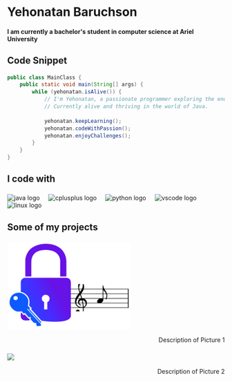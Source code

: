 <h1 align="left">Yehonatan Baruchson</h1>

<h4 align="left">I am currently a bachelor's student in computer science at Ariel University</h4>

## Code Snippet

```java
public class MainClass {
    public static void main(String[] args) {
        while (yehonatan.isAlive()) {
            // I'm Yehonatan, a passionate programmer exploring the endless possibilities of code!
            // Currently alive and thriving in the world of Java.
            
            yehonatan.keepLearning();
            yehonatan.codeWithPassion();
            yehonatan.enjoyChallenges();
        }
    }
}
```

<h2 align="left">I code with</h2>

###

<div align="left">
  <img src="https://cdn.jsdelivr.net/gh/devicons/devicon/icons/java/java-original.svg" height="40" alt="java logo"  />
  <img width="12" />
  <img src="https://cdn.jsdelivr.net/gh/devicons/devicon/icons/cplusplus/cplusplus-original.svg" height="40" alt="cplusplus logo"  />
  <img width="12" />
  <img src="https://cdn.jsdelivr.net/gh/devicons/devicon/icons/python/python-original.svg" height="40" alt="python logo"  />
  <img width="12" />
  <img src="https://cdn.jsdelivr.net/gh/devicons/devicon/icons/vscode/vscode-original.svg" height="40" alt="vscode logo"  />
  <img width="12" />
  <img src="https://cdn.jsdelivr.net/gh/devicons/devicon/icons/linux/linux-original.svg" height="40" alt="linux logo"  />
</div>

<h2 align="left">Some of my projects</h2>

###

<div align="left">
  <img height="200" src="/pictures/password.png"  />
  <p align="right">Description of Picture 1</p>
</div>

###

<div align="left">
  <img height="200" src="https://i.imgflip.com/65efzo.gif"  />
  <p align="right">Description of Picture 2</p>
</div>

###
